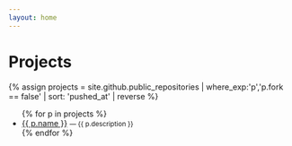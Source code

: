 ```yaml
---
layout: home
---
```


# Projects

{% assign projects = site.github.public_repositories
                     | where_exp:'p','p.fork == false'
                     | sort: 'pushed_at'
                     | reverse %}

<ul class="project-list">
{% for p in projects %}
  <li>
    <a href="/{{ p.name | url_encode }}/">{{ p.name }}</a>
    <small> — {{ p.description }}</small>
  </li>
{% endfor %}
</ul>

